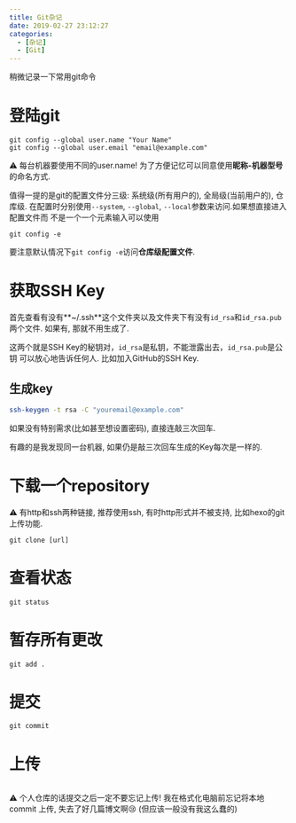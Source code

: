 ```yaml
---
title: Git杂记
date: 2019-02-27 23:12:27
categories:
  - [杂记]
  - [Git]
---
```


稍微记录一下常用git命令

<!-- More -->

<!-- TODO -->

# 登陆git

```shell
git config --global user.name "Your Name"
git config --global user.email "email@example.com"
```

:warning: 每台机器要使用不同的user.name! 为了方便记忆可以同意使用**昵称-机器型号**
的命名方式.

值得一提的是git的配置文件分三级: 系统级(所有用户的), 全局级(当前用户的), 仓库级.
在配置时分别使用`--system`, `--global`, `--local`参数来访问.如果想直接进入配置文件而
不是一个一个元素输入可以使用

```shell
git config -e
```

要注意默认情况下`git config -e`访问**仓库级配置文件**.

# 获取SSH Key

首先查看有没有**~/.ssh**这个文件夹以及文件夹下有没有`id_rsa`和`id_rsa.pub`两个文件.
如果有, 那就不用生成了.

这两个就是SSH Key的秘钥对，`id_rsa`是私钥，不能泄露出去，`id_rsa.pub`是公钥
可以放心地告诉任何人. 比如加入GitHub的SSH Key.

## 生成key

```bash
ssh-keygen -t rsa -C "youremail@example.com"
```

如果没有特别需求(比如甚至想设置密码), 直接连敲三次回车.

有趣的是我发现同一台机器, 如果仍是敲三次回车生成的Key每次是一样的.

# 下载一个repository

:warning: 有http和ssh两种链接, 推荐使用ssh, 有时http形式并不被支持, 比如hexo的git
上传功能.

```shell
git clone [url]
```

# 查看状态

```shell
git status
```

# 暂存所有更改

```shell
git add .
```

# 提交

```shell
git commit
```

# 上传

```git push
```

:warning: 个人仓库的话提交之后一定不要忘记上传! 我在格式化电脑前忘记将本地commit
上传, 失去了好几篇博文啊:cry: (但应该一般没有我这么蠢的)
